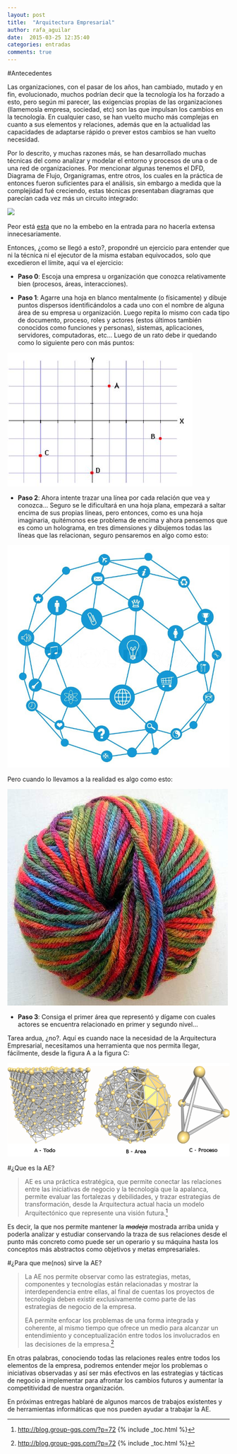 ```yaml
---
layout: post
title:  "Arquitectura Empresarial"
author: rafa_aguilar
date:  2015-03-25 12:35:40
categories: entradas
comments: true
---
```


#Antecedentes

Las organizaciones, con el pasar de los años, han cambiado, mutado y en fin, evolucionado, muchos podrían decir que la tecnología los ha forzado a esto, pero según mi parecer, las exigencias propias de las organizaciones (llamemosla empresa, sociedad, etc) son las que impulsan los cambios en la tecnología. En cualquier caso, se han vuelto mucho más complejas en cuanto a sus elementos y relaciones, además que en la actualidad las capacidades de adaptarse rápido o prever estos cambios se han vuelto necesidad. 

Por lo descrito, y muchas razones más, se han desarrollado muchas técnicas del como analizar y modelar el entorno y procesos de una o de una red de organizaciones.  Por mencionar algunas tenemos el DFD, Diagrama de Flujo, Organigramas, entre otros, los cuales en la práctica de entonces fueron suficientes para el análisis, sin embargo a medida que la complejidad fué creciendo, estas técnicas presentaban diagramas que parecían cada vez más un circuito integrado:

![](http://si2008.wikispaces.com/file/view/diagrama_de_flujo_-_incidencias.png/31827031/diagrama_de_flujo_-_incidencias.png)

Peor está [esta](http://www.cilco.co.uk/briefing-studies/acme-fashion-supplies-feasibility-study/images/top-level-dfd.jpg) que no la embebo en la entrada para no hacerla extensa innecesariamente.

Entonces, ¿como se llegó a esto?, propondré un ejercicio para entender que ni la técnica ni el ejecutor de la misma estaban equivocados, solo que excedieron el límite, aquí va el ejercicio:

 - **Paso 0**: Escoja una empresa u organización que conozca relativamente bien (procesos, áreas, interacciones).
 
 - **Paso 1**: Agarre una hoja en blanco mentalmente (o físicamente) y dibuje puntos dispersos identificándolos a cada uno con el nombre de alguna área de su empresa u organización.  Luego repita lo mismo con cada tipo de documento, proceso, roles y actores (estos últimos también conocidos como funciones y personas), sistemas, aplicaciones, servidores, computadoras, etc...  Luego de un rato debe ir quedando como lo siguiente pero con más puntos: 
 
![Puntos en Plano][puntos_plano]


 - **Paso 2**: Ahora intente trazar una línea por cada relación que vea y conozca... Seguro se le dificultará en una hoja plana, empezará a saltar encima de sus propias líneas, pero entonces, como es una hoja imaginaria, quitémonos ese problema de encima y ahora pensemos que es como un holograma, en tres dimensiones y dibujemos todas las líneas que las relacionan, seguro pensaremos en algo como esto:
 
![Madeja Ordenada][madeja_ordenada]

Pero cuando lo llevamos a la realidad es algo como esto:

![Madeja real][real_madeja]

 - **Paso 3**: Consiga el primer área que representó y dígame con cuales actores se encuentra relacionado en primer y segundo nivel... 
 
 
Tarea ardua, ¿no?. Aquí es cuando nace la necesidad de la Arquitectura Empresarial, necesitamos una herramienta que nos permita llegar, fácilmente, desde la figura A a la figura C:

![Modelo AE][modelo_ae]

#¿Que es la AE?

>AE es una práctica estratégica, que permite conectar las relaciones entre las iniciativas de negocio y la tecnología que la apalanca,  permite evaluar las fortalezas y debilidades, y trazar estrategias de transformación, desde la Arquitectura actual hacia un modelo Arquitectónico que represente una visión futura.[^1]

Es decir, la que nos permite mantener la <s>*madeja*</s> mostrada arriba unida y poderla analizar y estudiar conservando la traza de sus relaciones desde el punto más concreto como puede ser un operario y su máquina hasta los conceptos más abstractos como objetivos y metas empresariales.

#¿Para que me(nos) sirve la AE?

>La AE nos permite observar como las estrategias, metas, componentes y tecnologías están relacionadas y mostrar la interdependencia entre ellas, al final de cuentas los proyectos de tecnología deben existir exclusivamente como parte de las estrategias de negocio de la empresa.
>
>EA permite enfocar los problemas de una forma integrada y coherente, al mismo tiempo que ofrece un medio para alcanzar un entendimiento y conceptualización entre todos los involucrados en las decisiones de la empresa.[^1]

En otras palabras, conociendo todas las relaciones reales entre todos los elementos de la empresa, podremos entender mejor los problemas o iniciativas observadas y así ser más efectivos en las estrategias y tácticas de negocio a implementar para afrontar los cambios futuros y aumentar la competitividad de nuestra organización.


En próximas entregas hablaré de algunos marcos de trabajos existentes y de herramientas informáticas que nos pueden ayudar a trabajar la AE.

[madeja_ordenada]: /images/madeja_ordenada.jpg
[puntos_plano]: /images/puntos_en_plano.jpg
[real_madeja]: /images/madeja_real.jpg
[modelo_ae]: /images/triangulation.png
[^1]:http://blog.group-gqs.com/?p=72
{% include _toc.html %}